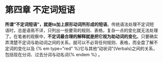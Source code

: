 # 第四章 不定词短语

**所谓“不定词短语”，就是to加上原形动词所形成的短语**。传统语法处理不定词短语时，总是语焉不详，只列出一些要背的规则、表格，复杂一点的变化就无法处理了。在笔者的观察中，**不定词最合理的解释就是把它视为助动词的变化**。只要确实弄清楚不定词与助动词之间的关系，就可以不必背任何规则、表格，而全盘了解不定词的变化以及 {% em type="red" %}它与其他“动状词”(Verbals)之间的关系，包括现在分词、过去分词与动名词{% endem %} 。